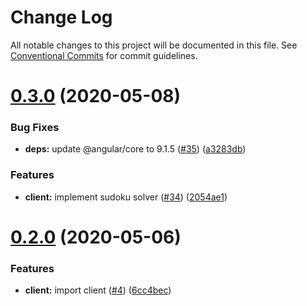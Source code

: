# Change Log

All notable changes to this project will be documented in this file.
See [Conventional Commits](https://conventionalcommits.org) for commit guidelines.

# [0.3.0](https://github.com/spielhalle/spielhalle/compare/v0.2.0...v0.3.0) (2020-05-08)


### Bug Fixes

* **deps:** update @angular/core to 9.1.5 ([#35](https://github.com/spielhalle/spielhalle/issues/35)) ([a3283db](https://github.com/spielhalle/spielhalle/commit/a3283db9a8a5442c62b3277e137468982b899a91))


### Features

* **client:** implement sudoku solver ([#34](https://github.com/spielhalle/spielhalle/issues/34)) ([2054ae1](https://github.com/spielhalle/spielhalle/commit/2054ae1ecd61445eaf8f1f7fcd678d4b53c5644b))






# [0.2.0](https://github.com/spielhalle/spielhalle/compare/v0.1.0...v0.2.0) (2020-05-06)


### Features

* **client:** import client ([#4](https://github.com/spielhalle/spielhalle/issues/4)) ([6cc4bec](https://github.com/spielhalle/spielhalle/commit/6cc4becc6c620d862ef17248722a685a7f62269e))
